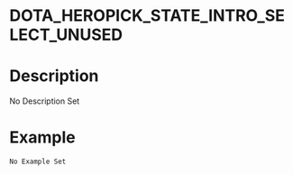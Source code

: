 # DOTA_HEROPICK_STATE_INTRO_SELECT_UNUSED
# Description
No Description Set
# Example
```No Example Set```